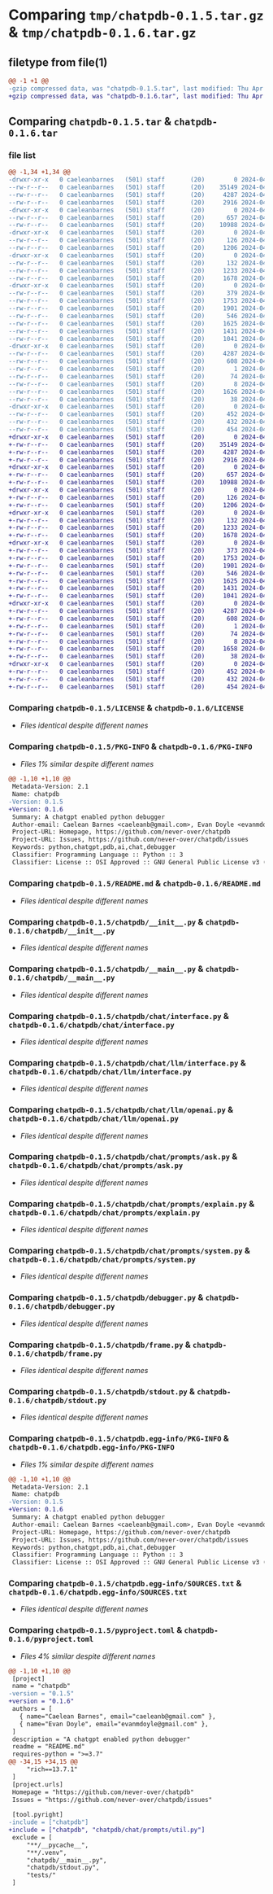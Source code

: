 # Comparing `tmp/chatpdb-0.1.5.tar.gz` & `tmp/chatpdb-0.1.6.tar.gz`

## filetype from file(1)

```diff
@@ -1 +1 @@
-gzip compressed data, was "chatpdb-0.1.5.tar", last modified: Thu Apr 18 05:51:19 2024, max compression
+gzip compressed data, was "chatpdb-0.1.6.tar", last modified: Thu Apr 18 05:55:24 2024, max compression
```

## Comparing `chatpdb-0.1.5.tar` & `chatpdb-0.1.6.tar`

### file list

```diff
@@ -1,34 +1,34 @@
-drwxr-xr-x   0 caeleanbarnes   (501) staff       (20)        0 2024-04-18 05:51:19.017853 chatpdb-0.1.5/
--rw-r--r--   0 caeleanbarnes   (501) staff       (20)    35149 2024-04-17 01:18:02.000000 chatpdb-0.1.5/LICENSE
--rw-r--r--   0 caeleanbarnes   (501) staff       (20)     4287 2024-04-18 05:51:19.017555 chatpdb-0.1.5/PKG-INFO
--rw-r--r--   0 caeleanbarnes   (501) staff       (20)     2916 2024-04-18 02:40:12.000000 chatpdb-0.1.5/README.md
-drwxr-xr-x   0 caeleanbarnes   (501) staff       (20)        0 2024-04-18 05:51:19.011494 chatpdb-0.1.5/chatpdb/
--rw-r--r--   0 caeleanbarnes   (501) staff       (20)      657 2024-04-17 22:36:33.000000 chatpdb-0.1.5/chatpdb/__init__.py
--rw-r--r--   0 caeleanbarnes   (501) staff       (20)    10988 2024-04-17 20:47:59.000000 chatpdb-0.1.5/chatpdb/__main__.py
-drwxr-xr-x   0 caeleanbarnes   (501) staff       (20)        0 2024-04-18 05:51:19.014646 chatpdb-0.1.5/chatpdb/chat/
--rw-r--r--   0 caeleanbarnes   (501) staff       (20)      126 2024-04-17 20:46:43.000000 chatpdb-0.1.5/chatpdb/chat/__init__.py
--rw-r--r--   0 caeleanbarnes   (501) staff       (20)     1206 2024-04-18 02:40:12.000000 chatpdb-0.1.5/chatpdb/chat/interface.py
-drwxr-xr-x   0 caeleanbarnes   (501) staff       (20)        0 2024-04-18 05:51:19.015367 chatpdb-0.1.5/chatpdb/chat/llm/
--rw-r--r--   0 caeleanbarnes   (501) staff       (20)      132 2024-04-17 20:46:43.000000 chatpdb-0.1.5/chatpdb/chat/llm/__init__.py
--rw-r--r--   0 caeleanbarnes   (501) staff       (20)     1233 2024-04-17 22:36:33.000000 chatpdb-0.1.5/chatpdb/chat/llm/interface.py
--rw-r--r--   0 caeleanbarnes   (501) staff       (20)     1678 2024-04-18 02:40:12.000000 chatpdb-0.1.5/chatpdb/chat/llm/openai.py
-drwxr-xr-x   0 caeleanbarnes   (501) staff       (20)        0 2024-04-18 05:51:19.016163 chatpdb-0.1.5/chatpdb/chat/prompts/
--rw-r--r--   0 caeleanbarnes   (501) staff       (20)      379 2024-04-18 05:51:07.000000 chatpdb-0.1.5/chatpdb/chat/prompts/__init__.py
--rw-r--r--   0 caeleanbarnes   (501) staff       (20)     1753 2024-04-18 02:40:12.000000 chatpdb-0.1.5/chatpdb/chat/prompts/ask.py
--rw-r--r--   0 caeleanbarnes   (501) staff       (20)     1901 2024-04-18 02:40:12.000000 chatpdb-0.1.5/chatpdb/chat/prompts/explain.py
--rw-r--r--   0 caeleanbarnes   (501) staff       (20)      546 2024-04-18 02:40:12.000000 chatpdb-0.1.5/chatpdb/chat/prompts/system.py
--rw-r--r--   0 caeleanbarnes   (501) staff       (20)     1625 2024-04-18 02:40:12.000000 chatpdb-0.1.5/chatpdb/debugger.py
--rw-r--r--   0 caeleanbarnes   (501) staff       (20)     1431 2024-04-18 02:40:12.000000 chatpdb-0.1.5/chatpdb/frame.py
--rw-r--r--   0 caeleanbarnes   (501) staff       (20)     1041 2024-04-17 21:33:19.000000 chatpdb-0.1.5/chatpdb/stdout.py
-drwxr-xr-x   0 caeleanbarnes   (501) staff       (20)        0 2024-04-18 05:51:19.017133 chatpdb-0.1.5/chatpdb.egg-info/
--rw-r--r--   0 caeleanbarnes   (501) staff       (20)     4287 2024-04-18 05:51:19.000000 chatpdb-0.1.5/chatpdb.egg-info/PKG-INFO
--rw-r--r--   0 caeleanbarnes   (501) staff       (20)      608 2024-04-18 05:51:19.000000 chatpdb-0.1.5/chatpdb.egg-info/SOURCES.txt
--rw-r--r--   0 caeleanbarnes   (501) staff       (20)        1 2024-04-18 05:51:19.000000 chatpdb-0.1.5/chatpdb.egg-info/dependency_links.txt
--rw-r--r--   0 caeleanbarnes   (501) staff       (20)       74 2024-04-18 05:51:19.000000 chatpdb-0.1.5/chatpdb.egg-info/requires.txt
--rw-r--r--   0 caeleanbarnes   (501) staff       (20)        8 2024-04-18 05:51:19.000000 chatpdb-0.1.5/chatpdb.egg-info/top_level.txt
--rw-r--r--   0 caeleanbarnes   (501) staff       (20)     1626 2024-04-18 05:51:07.000000 chatpdb-0.1.5/pyproject.toml
--rw-r--r--   0 caeleanbarnes   (501) staff       (20)       38 2024-04-18 05:51:19.017918 chatpdb-0.1.5/setup.cfg
-drwxr-xr-x   0 caeleanbarnes   (501) staff       (20)        0 2024-04-18 05:51:19.016735 chatpdb-0.1.5/tests/
--rw-r--r--   0 caeleanbarnes   (501) staff       (20)      452 2024-04-18 02:40:12.000000 chatpdb-0.1.5/tests/test_debugger.py
--rw-r--r--   0 caeleanbarnes   (501) staff       (20)      432 2024-04-18 02:40:12.000000 chatpdb-0.1.5/tests/test_fixtures.py
--rw-r--r--   0 caeleanbarnes   (501) staff       (20)      454 2024-04-18 02:40:12.000000 chatpdb-0.1.5/tests/test_frame.py
+drwxr-xr-x   0 caeleanbarnes   (501) staff       (20)        0 2024-04-18 05:55:24.920378 chatpdb-0.1.6/
+-rw-r--r--   0 caeleanbarnes   (501) staff       (20)    35149 2024-04-17 01:18:02.000000 chatpdb-0.1.6/LICENSE
+-rw-r--r--   0 caeleanbarnes   (501) staff       (20)     4287 2024-04-18 05:55:24.920117 chatpdb-0.1.6/PKG-INFO
+-rw-r--r--   0 caeleanbarnes   (501) staff       (20)     2916 2024-04-18 02:40:12.000000 chatpdb-0.1.6/README.md
+drwxr-xr-x   0 caeleanbarnes   (501) staff       (20)        0 2024-04-18 05:55:24.916102 chatpdb-0.1.6/chatpdb/
+-rw-r--r--   0 caeleanbarnes   (501) staff       (20)      657 2024-04-17 22:36:33.000000 chatpdb-0.1.6/chatpdb/__init__.py
+-rw-r--r--   0 caeleanbarnes   (501) staff       (20)    10988 2024-04-17 20:47:59.000000 chatpdb-0.1.6/chatpdb/__main__.py
+drwxr-xr-x   0 caeleanbarnes   (501) staff       (20)        0 2024-04-18 05:55:24.917515 chatpdb-0.1.6/chatpdb/chat/
+-rw-r--r--   0 caeleanbarnes   (501) staff       (20)      126 2024-04-17 20:46:43.000000 chatpdb-0.1.6/chatpdb/chat/__init__.py
+-rw-r--r--   0 caeleanbarnes   (501) staff       (20)     1206 2024-04-18 02:40:12.000000 chatpdb-0.1.6/chatpdb/chat/interface.py
+drwxr-xr-x   0 caeleanbarnes   (501) staff       (20)        0 2024-04-18 05:55:24.918172 chatpdb-0.1.6/chatpdb/chat/llm/
+-rw-r--r--   0 caeleanbarnes   (501) staff       (20)      132 2024-04-17 20:46:43.000000 chatpdb-0.1.6/chatpdb/chat/llm/__init__.py
+-rw-r--r--   0 caeleanbarnes   (501) staff       (20)     1233 2024-04-17 22:36:33.000000 chatpdb-0.1.6/chatpdb/chat/llm/interface.py
+-rw-r--r--   0 caeleanbarnes   (501) staff       (20)     1678 2024-04-18 02:40:12.000000 chatpdb-0.1.6/chatpdb/chat/llm/openai.py
+drwxr-xr-x   0 caeleanbarnes   (501) staff       (20)        0 2024-04-18 05:55:24.919073 chatpdb-0.1.6/chatpdb/chat/prompts/
+-rw-r--r--   0 caeleanbarnes   (501) staff       (20)      373 2024-04-18 05:55:05.000000 chatpdb-0.1.6/chatpdb/chat/prompts/__init__.py
+-rw-r--r--   0 caeleanbarnes   (501) staff       (20)     1753 2024-04-18 02:40:12.000000 chatpdb-0.1.6/chatpdb/chat/prompts/ask.py
+-rw-r--r--   0 caeleanbarnes   (501) staff       (20)     1901 2024-04-18 02:40:12.000000 chatpdb-0.1.6/chatpdb/chat/prompts/explain.py
+-rw-r--r--   0 caeleanbarnes   (501) staff       (20)      546 2024-04-18 02:40:12.000000 chatpdb-0.1.6/chatpdb/chat/prompts/system.py
+-rw-r--r--   0 caeleanbarnes   (501) staff       (20)     1625 2024-04-18 02:40:12.000000 chatpdb-0.1.6/chatpdb/debugger.py
+-rw-r--r--   0 caeleanbarnes   (501) staff       (20)     1431 2024-04-18 02:40:12.000000 chatpdb-0.1.6/chatpdb/frame.py
+-rw-r--r--   0 caeleanbarnes   (501) staff       (20)     1041 2024-04-17 21:33:19.000000 chatpdb-0.1.6/chatpdb/stdout.py
+drwxr-xr-x   0 caeleanbarnes   (501) staff       (20)        0 2024-04-18 05:55:24.919791 chatpdb-0.1.6/chatpdb.egg-info/
+-rw-r--r--   0 caeleanbarnes   (501) staff       (20)     4287 2024-04-18 05:55:24.000000 chatpdb-0.1.6/chatpdb.egg-info/PKG-INFO
+-rw-r--r--   0 caeleanbarnes   (501) staff       (20)      608 2024-04-18 05:55:24.000000 chatpdb-0.1.6/chatpdb.egg-info/SOURCES.txt
+-rw-r--r--   0 caeleanbarnes   (501) staff       (20)        1 2024-04-18 05:55:24.000000 chatpdb-0.1.6/chatpdb.egg-info/dependency_links.txt
+-rw-r--r--   0 caeleanbarnes   (501) staff       (20)       74 2024-04-18 05:55:24.000000 chatpdb-0.1.6/chatpdb.egg-info/requires.txt
+-rw-r--r--   0 caeleanbarnes   (501) staff       (20)        8 2024-04-18 05:55:24.000000 chatpdb-0.1.6/chatpdb.egg-info/top_level.txt
+-rw-r--r--   0 caeleanbarnes   (501) staff       (20)     1658 2024-04-18 05:55:14.000000 chatpdb-0.1.6/pyproject.toml
+-rw-r--r--   0 caeleanbarnes   (501) staff       (20)       38 2024-04-18 05:55:24.920461 chatpdb-0.1.6/setup.cfg
+drwxr-xr-x   0 caeleanbarnes   (501) staff       (20)        0 2024-04-18 05:55:24.919579 chatpdb-0.1.6/tests/
+-rw-r--r--   0 caeleanbarnes   (501) staff       (20)      452 2024-04-18 02:40:12.000000 chatpdb-0.1.6/tests/test_debugger.py
+-rw-r--r--   0 caeleanbarnes   (501) staff       (20)      432 2024-04-18 02:40:12.000000 chatpdb-0.1.6/tests/test_fixtures.py
+-rw-r--r--   0 caeleanbarnes   (501) staff       (20)      454 2024-04-18 02:40:12.000000 chatpdb-0.1.6/tests/test_frame.py
```

### Comparing `chatpdb-0.1.5/LICENSE` & `chatpdb-0.1.6/LICENSE`

 * *Files identical despite different names*

### Comparing `chatpdb-0.1.5/PKG-INFO` & `chatpdb-0.1.6/PKG-INFO`

 * *Files 1% similar despite different names*

```diff
@@ -1,10 +1,10 @@
 Metadata-Version: 2.1
 Name: chatpdb
-Version: 0.1.5
+Version: 0.1.6
 Summary: A chatgpt enabled python debugger
 Author-email: Caelean Barnes <caeleanb@gmail.com>, Evan Doyle <evanmdoyle@gmail.com>
 Project-URL: Homepage, https://github.com/never-over/chatpdb
 Project-URL: Issues, https://github.com/never-over/chatpdb/issues
 Keywords: python,chatgpt,pdb,ai,chat,debugger
 Classifier: Programming Language :: Python :: 3
 Classifier: License :: OSI Approved :: GNU General Public License v3 (GPLv3)
```

### Comparing `chatpdb-0.1.5/README.md` & `chatpdb-0.1.6/README.md`

 * *Files identical despite different names*

### Comparing `chatpdb-0.1.5/chatpdb/__init__.py` & `chatpdb-0.1.6/chatpdb/__init__.py`

 * *Files identical despite different names*

### Comparing `chatpdb-0.1.5/chatpdb/__main__.py` & `chatpdb-0.1.6/chatpdb/__main__.py`

 * *Files identical despite different names*

### Comparing `chatpdb-0.1.5/chatpdb/chat/interface.py` & `chatpdb-0.1.6/chatpdb/chat/interface.py`

 * *Files identical despite different names*

### Comparing `chatpdb-0.1.5/chatpdb/chat/llm/interface.py` & `chatpdb-0.1.6/chatpdb/chat/llm/interface.py`

 * *Files identical despite different names*

### Comparing `chatpdb-0.1.5/chatpdb/chat/llm/openai.py` & `chatpdb-0.1.6/chatpdb/chat/llm/openai.py`

 * *Files identical despite different names*

### Comparing `chatpdb-0.1.5/chatpdb/chat/prompts/ask.py` & `chatpdb-0.1.6/chatpdb/chat/prompts/ask.py`

 * *Files identical despite different names*

### Comparing `chatpdb-0.1.5/chatpdb/chat/prompts/explain.py` & `chatpdb-0.1.6/chatpdb/chat/prompts/explain.py`

 * *Files identical despite different names*

### Comparing `chatpdb-0.1.5/chatpdb/chat/prompts/system.py` & `chatpdb-0.1.6/chatpdb/chat/prompts/system.py`

 * *Files identical despite different names*

### Comparing `chatpdb-0.1.5/chatpdb/debugger.py` & `chatpdb-0.1.6/chatpdb/debugger.py`

 * *Files identical despite different names*

### Comparing `chatpdb-0.1.5/chatpdb/frame.py` & `chatpdb-0.1.6/chatpdb/frame.py`

 * *Files identical despite different names*

### Comparing `chatpdb-0.1.5/chatpdb/stdout.py` & `chatpdb-0.1.6/chatpdb/stdout.py`

 * *Files identical despite different names*

### Comparing `chatpdb-0.1.5/chatpdb.egg-info/PKG-INFO` & `chatpdb-0.1.6/chatpdb.egg-info/PKG-INFO`

 * *Files 1% similar despite different names*

```diff
@@ -1,10 +1,10 @@
 Metadata-Version: 2.1
 Name: chatpdb
-Version: 0.1.5
+Version: 0.1.6
 Summary: A chatgpt enabled python debugger
 Author-email: Caelean Barnes <caeleanb@gmail.com>, Evan Doyle <evanmdoyle@gmail.com>
 Project-URL: Homepage, https://github.com/never-over/chatpdb
 Project-URL: Issues, https://github.com/never-over/chatpdb/issues
 Keywords: python,chatgpt,pdb,ai,chat,debugger
 Classifier: Programming Language :: Python :: 3
 Classifier: License :: OSI Approved :: GNU General Public License v3 (GPLv3)
```

### Comparing `chatpdb-0.1.5/chatpdb.egg-info/SOURCES.txt` & `chatpdb-0.1.6/chatpdb.egg-info/SOURCES.txt`

 * *Files identical despite different names*

### Comparing `chatpdb-0.1.5/pyproject.toml` & `chatpdb-0.1.6/pyproject.toml`

 * *Files 4% similar despite different names*

```diff
@@ -1,10 +1,10 @@
 [project]
 name = "chatpdb"
-version = "0.1.5"
+version = "0.1.6"
 authors = [
   { name="Caelean Barnes", email="caeleanb@gmail.com" },
   { name="Evan Doyle", email="evanmdoyle@gmail.com" },
 ]
 description = "A chatgpt enabled python debugger"
 readme = "README.md"
 requires-python = ">=3.7"
@@ -34,15 +34,15 @@
     "rich==13.7.1"
 ]
 [project.urls]
 Homepage = "https://github.com/never-over/chatpdb"
 Issues = "https://github.com/never-over/chatpdb/issues"
 
 [tool.pyright]
-include = ["chatpdb"]
+include = ["chatpdb", "chatpdb/chat/prompts/util.py"]
 exclude = [
     "**/__pycache__",
     "**/.venv",
     "chatpdb/__main__.py",
     "chatpdb/stdout.py",
     "tests/"
 ]
```

